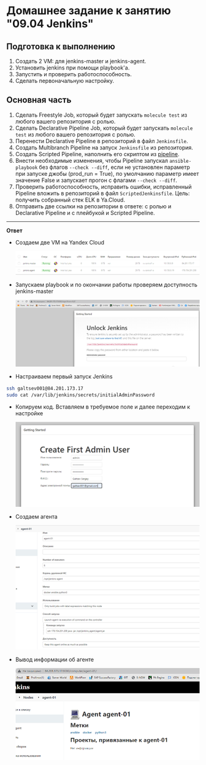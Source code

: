 # Домашнее задание к занятию "09.04 Jenkins"

## Подготовка к выполнению

1. Создать 2 VM: для jenkins-master и jenkins-agent.
2. Установить jenkins при помощи playbook'a.
3. Запустить и проверить работоспособность.
4. Сделать первоначальную настройку.

## Основная часть

1. Сделать Freestyle Job, который будет запускать `molecule test` из любого вашего репозитория с ролью.
2. Сделать Declarative Pipeline Job, который будет запускать `molecule test` из любого вашего репозитория с ролью.
3. Перенести Declarative Pipeline в репозиторий в файл `Jenkinsfile`.
4. Создать Multibranch Pipeline на запуск `Jenkinsfile` из репозитория.
5. Создать Scripted Pipeline, наполнить его скриптом из [pipeline](./pipeline).
6. Внести необходимые изменения, чтобы Pipeline запускал `ansible-playbook` без флагов `--check --diff`, если не установлен параметр при запуске джобы (prod_run = True), по умолчанию параметр имеет значение False и запускает прогон с флагами `--check --diff`.
7. Проверить работоспособность, исправить ошибки, исправленный Pipeline вложить в репозиторий в файл `ScriptedJenkinsfile`. Цель: получить собранный стек ELK в Ya.Cloud.
8. Отправить две ссылки на репозитории в ответе: с ролью и Declarative Pipeline и c плейбукой и Scripted Pipeline.

___
**Ответ**

 + Создаем две VM на Yandex Cloud

   ![img.png](./img/1.png)

 + Запускаем playbook и по окончании работы проверяем доступность jenkins-master

   ![img.png](./img/2.png)

 + Настраиваем первый запуск Jenkins

```bash
ssh galtsev001@84.201.173.17
sudo cat /var/lib/jenkins/secrets/initialAdminPassword
```
+ Копируем код. Вставляем в требуемое поле и далее переходим к настройке

  ![img.png](./img/3.png)

+ Создаем агента

  ![img.png](./img/4.png)

+ Вывод информации об агенте

  ![img.png](./img/5.png)
